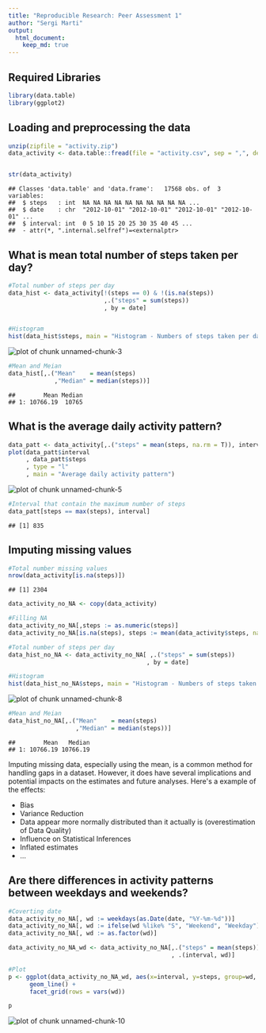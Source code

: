 ```yaml
---
title: "Reproducible Research: Peer Assessment 1"
author: "Sergi Marti"
output: 
  html_document:
    keep_md: true
---
```


## Required Libraries


```r
library(data.table)
library(ggplot2)
```

## Loading and preprocessing the data


```r
unzip(zipfile = "activity.zip")
data_activity <- data.table::fread(file = "activity.csv", sep = ",", dec = ".")


str(data_activity)
```

```
## Classes 'data.table' and 'data.frame':	17568 obs. of  3 variables:
##  $ steps   : int  NA NA NA NA NA NA NA NA NA NA ...
##  $ date    : chr  "2012-10-01" "2012-10-01" "2012-10-01" "2012-10-01" ...
##  $ interval: int  0 5 10 15 20 25 30 35 40 45 ...
##  - attr(*, ".internal.selfref")=<externalptr>
```


## What is mean total number of steps taken per day?


```r
#Total number of steps per day
data_hist <- data_activity[!(steps == 0) & !(is.na(steps)) 
                           ,.("steps" = sum(steps))
                           , by = date]


#Histogram
hist(data_hist$steps, main = "Histogram - Numbers of steps taken per day")
```

![plot of chunk unnamed-chunk-3](figure/unnamed-chunk-3-1.png)



```r
#Mean and Meian
data_hist[,.("Mean"    = mean(steps)
             ,"Median" = median(steps))]
```

```
##        Mean Median
## 1: 10766.19  10765
```



## What is the average daily activity pattern?


```r
data_patt <- data_activity[,.("steps" = mean(steps, na.rm = T)), interval][order(interval)]
plot(data_patt$interval
     , data_patt$steps
     , type = "l"
     , main = "Average daily activity pattern")
```

![plot of chunk unnamed-chunk-5](figure/unnamed-chunk-5-1.png)


```r
#Interval that contain the maximum number of steps
data_patt[steps == max(steps), interval]
```

```
## [1] 835
```


## Imputing missing values


```r
#Total number missing values
nrow(data_activity[is.na(steps)])
```

```
## [1] 2304
```



```r
data_activity_no_NA <- copy(data_activity)

#Filling NA
data_activity_no_NA[,steps := as.numeric(steps)]
data_activity_no_NA[is.na(steps), steps := mean(data_activity$steps, na.rm = TRUE)]

#Total number of steps per day
data_hist_no_NA <- data_activity_no_NA[ ,.("steps" = sum(steps))
                                       , by = date]

#Histogram
hist(data_hist_no_NA$steps, main = "Histogram - Numbers of steps taken per day (w/o NA)")
```

![plot of chunk unnamed-chunk-8](figure/unnamed-chunk-8-1.png)




```r
#Mean and Meian
data_hist_no_NA[,.("Mean"    = mean(steps)
                   ,"Median" = median(steps))]
```

```
##        Mean   Median
## 1: 10766.19 10766.19
```

Imputing missing data, especially using the mean, is a common method for handling gaps in a dataset. However, it does have several implications and potential impacts on the estimates and future analyses. Here's a example of the effects:

  - Bias
  - Variance Reduction
  - Data appear more normally distributed than it actually is (overestimation of Data Quality)
  - Influence on Statistical Inferences
  - Inflated estimates
  - ...
  

## Are there differences in activity patterns between weekdays and weekends?


```r
#Coverting date
data_activity_no_NA[, wd := weekdays(as.Date(date, "%Y-%m-%d"))]
data_activity_no_NA[, wd := ifelse(wd %like% "S", "Weekend", "Weekday")]
data_activity_no_NA[, wd := as.factor(wd)]

data_activity_no_NA_wd <- data_activity_no_NA[,.("steps" = mean(steps))
                                              , .(interval, wd)]

#Plot
p <- ggplot(data_activity_no_NA_wd, aes(x=interval, y=steps, group=wd, col=wd, fill=wd)) +
      geom_line() +
      facet_grid(rows = vars(wd))

p
```

![plot of chunk unnamed-chunk-10](figure/unnamed-chunk-10-1.png)
